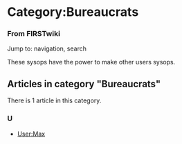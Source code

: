 # Category:Bureaucrats

### From FIRSTwiki

Jump to: navigation, search

These sysops have the power to make other users sysops.

  

## Articles in category "Bureaucrats"

There is 1 article in this category.

### U

  * [User:Max](/index.php/User:Max "User:Max" )

